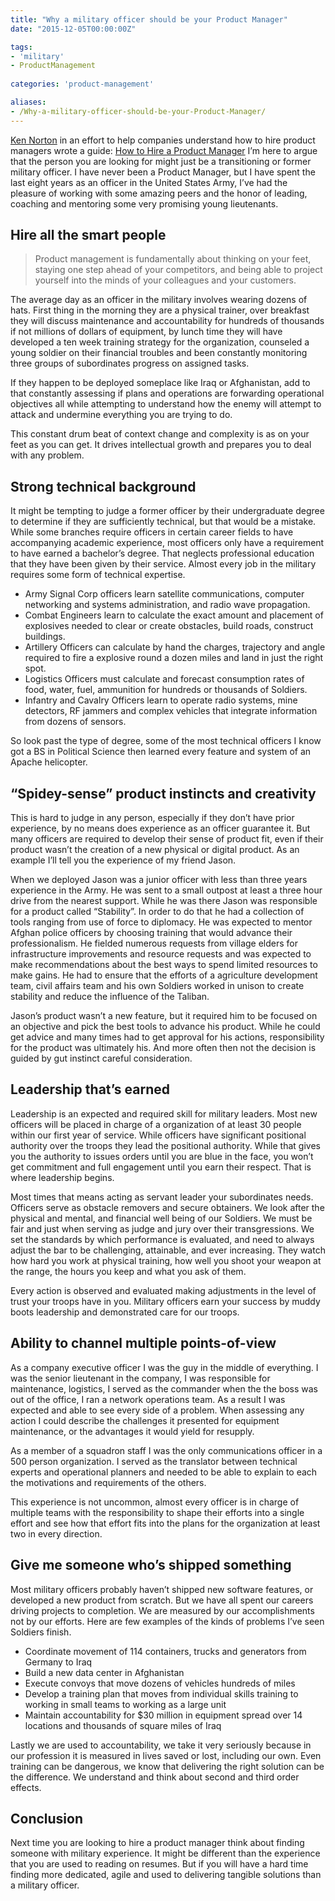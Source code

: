 ```yaml
---
title: "Why a military officer should be your Product Manager"
date: "2015-12-05T00:00:00Z"

tags: 
- 'military'
- ProductManagement
  
categories: 'product-management'

aliases: 
- /Why-a-military-officer-should-be-your-Product-Manager/
---
```


[Ken Norton](https://medium.com/u/990da511b420) in an effort to help companies understand how to hire product managers wrote a guide: [How to Hire a Product Manager](https://www.kennorton.com/essays/productmanager.html) I’m here to argue that the person you are looking for might just be a transitioning or former military officer. I have never been a Product Manager, but I have spent the last eight years as an officer in the United States Army, I’ve had the pleasure of working with some amazing peers and the honor of leading, coaching and mentoring some very promising young lieutenants.

## Hire all the smart people

> Product management is fundamentally about thinking on your feet, staying one step ahead of your competitors, and being able to project yourself into the minds of your colleagues and your customers.

The average day as an officer in the military involves wearing dozens of hats. First thing in the morning they are a physical trainer, over breakfast they will discuss maintenance and accountability for hundreds of thousands if not millions of dollars of equipment, by lunch time they will have developed a ten week training strategy for the organization, counseled a young soldier on their financial troubles and been constantly monitoring three groups of subordinates progress on assigned tasks.

If they happen to be deployed someplace like Iraq or Afghanistan, add to that constantly assessing if plans and operations are forwarding operational objectives all while attempting to understand how the enemy will attempt to attack and undermine everything you are trying to do.

This constant drum beat of context change and complexity is as on your feet as you can get. It drives intellectual growth and prepares you to deal with any problem.

## Strong technical background

It might be tempting to judge a former officer by their undergraduate degree to determine if they are sufficiently technical, but that would be a mistake. While some branches require officers in certain career fields to have accompanying academic experience, most officers only have a requirement to have earned a bachelor’s degree. That neglects professional education that they have been given by their service. Almost every job in the military requires some form of technical expertise.

* Army Signal Corp officers learn satellite communications, computer networking and systems administration, and radio wave propagation.
* Combat Engineers learn to calculate the exact amount and placement of explosives needed to clear or create obstacles, build roads, construct buildings.
* Artillery Officers can calculate by hand the charges, trajectory and angle required to fire a explosive round a dozen miles and land in just the right spot.
* Logistics Officers must calculate and forecast consumption rates of food, water, fuel, ammunition for hundreds or thousands of Soldiers.
* Infantry and Cavalry Officers learn to operate radio systems, mine detectors, RF jammers and complex vehicles that integrate information from dozens of sensors.

So look past the type of degree, some of the most technical officers I know got a BS in Political Science then learned every feature and system of an Apache helicopter.</p>

## “Spidey-sense” product instincts and creativity

This is hard to judge in any person, especially if they don’t have prior experience, by no means does experience as an officer guarantee it. But many officers are required to develop their sense of product fit, even if their product wasn’t the creation of a new physical or digital product. As an example I’ll tell you the experience of my friend Jason.

When we deployed Jason was a junior officer with less than three years experience in the Army. He was sent to a small outpost at least a three hour drive from the nearest support. While he was there Jason was responsible for a product called “Stability”. In order to do that he had a collection of tools ranging from use of force to diplomacy. He was expected to mentor Afghan police officers by choosing training that would advance their professionalism. He fielded numerous requests from village elders for infrastructure improvements and resource requests and was expected to make recommendations about the best ways to spend limited resources to make gains. He had to ensure that the efforts of a agriculture development team, civil affairs team and his own Soldiers worked in unison to create stability and reduce the influence of the Taliban.

Jason’s product wasn’t a new feature, but it required him to be focused on an objective and pick the best tools to advance his product. While he could get advice and many times had to get approval for his actions, responsibility for the product was ultimately his. And more often then not the decision is guided by gut instinct careful consideration.

## Leadership that’s earned

Leadership is an expected and required skill for military leaders. Most new officers will be placed in charge of a organization of at least 30 people within our first year of service. While officers have significant positional authority over the troops they lead the positional authority. While that gives you the authority to issues orders until you are blue in the face, you won’t get commitment and full engagement until you earn their respect. That is where leadership begins.

Most times that means acting as servant leader your subordinates needs. Officers serve as obstacle removers and secure obtainers. We look after the physical and mental, and financial well being of our Soldiers. We must be fair and just when serving as judge and jury over their transgressions. We set the standards by which performance is evaluated, and need to always adjust the bar to be challenging, attainable, and ever increasing. They watch how hard you work at physical training, how well you shoot your weapon at the range, the hours you keep and what you ask of them.

Every action is observed and evaluated making adjustments in the level of trust your troops have in you. Military officers earn your success by muddy boots leadership and demonstrated care for our troops.

## Ability to channel multiple points-of-view

As a company executive officer I was the guy in the middle of everything. I was the senior lieutenant in the company, I was responsible for maintenance, logistics, I served as the commander when the the boss was out of the office, I ran a network operations team. As a result I was expected and able to see every side of a problem. When assessing any action I could describe the challenges it presented for equipment maintenance, or the advantages it would yield for resupply.

As a member of a squadron staff I was the only communications officer in a 500 person organization. I served as the translator between technical experts and operational planners and needed to be able to explain to each the motivations and requirements of the others.

This experience is not uncommon, almost every officer is in charge of multiple teams with the responsibility to shape their efforts into a single effort and see how that effort fits into the plans for the organization at least two in every direction.

## Give me someone who’s shipped something

Most military officers probably haven’t shipped new software features, or developed a new product from scratch. But we have all spent our careers driving projects to completion. We are measured by our accomplishments not by our efforts. Here are few examples of the kinds of problems I’ve seen Soldiers finish.

* Coordinate movement of 114 containers, trucks and generators from Germany to Iraq
* Build a new data center in Afghanistan
* Execute convoys that move dozens of vehicles hundreds of miles
* Develop a training plan that moves from individual skills training to working in small teams to working as a large unit
* Maintain accountability for $30 million in equipment spread over 14 locations and thousands of square miles of Iraq

Lastly we are used to accountability, we take it very seriously because in our profession it is measured in lives saved or lost, including our own. Even training can be dangerous, we know that delivering the right solution can be the difference. We understand and think about second and third order effects.

## Conclusion

Next time you are looking to hire a product manager think about finding someone with military experience. It might be different than the experience that you are used to reading on resumes. But if you will have a hard time finding more dedicated, agile and used to delivering tangible solutions than a military officer.
